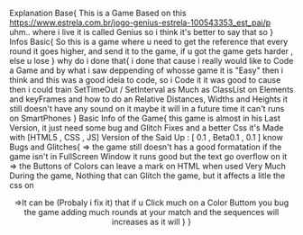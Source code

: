 Explanation Base{
This is a Game Based on this https://www.estrela.com.br/jogo-genius-estrela-100543353_est_pai/p
uhm.. where i live it is called Genius so i think it's better to say that so 
}
Infos Basic{
So this is a game where u need to get the reference that every round it goes higher, and send it to the game, if u got the game gets harder , else u lose 
}
why do i done that{
    i done that cause i really would like to Code a Game and by what i saw deppending of whosse game it is "Easy" then i think and this was a good ideia to code, so i Code it 
    it was good to cause then i could train SetTimeOut / SetInterval as Much as ClassList on Elements and keyFrames 
    and how to do an Relative Distances, Widths and Heights
    it still doesn't have any sound on it maybe it will in a future time
    it can't runs on SmartPhones 
    }
    Basic Info of the Game{
        this game is almost in his Last Version, it just need some bug and Glitch Fixes and a better Css
        it's Made with [HTML5 , CSS , JS]
        Version of the Said Up : [ 0.1 , Beta0.1 , 0.1 ]
        know Bugs and Glitches{ 
            => the game still doesn't has a good formatation if the game isn't in FullScreen Window it runs good but the text go overflow on it
            => the Buttons of Colors can leave a mark on <body> HTML when used Very Much During the game, Nothing that can Glitch the game, but it affects a litle the css on <header>
            =>It can be (Probaly i fix it) that if u Click much on a Color Buttom you bug the game adding much rounds at your match and the sequences will increases as it will
        }
    }